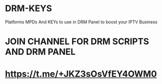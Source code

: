 # DRM-KEYS
Platforms MPDs And KEYs to use in DRM Panel to boost your IPTV Business
 # JOIN CHANNEL FOR DRM SCRIPTS AND DRM PANEL
#  https://t.me/+JKZ3sOsVfEY4OWM0

